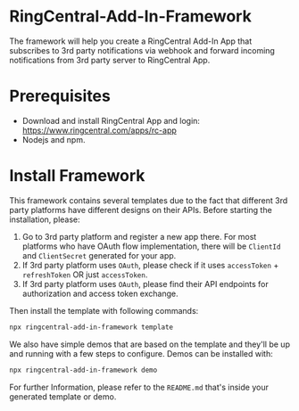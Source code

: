 # RingCentral-Add-In-Framework

The framework will help you create a RingCentral Add-In App that subscribes to 3rd party notifications via webhook and forward incoming notifications from 3rd party server to RingCentral App.

# Prerequisites

- Download and install RingCentral App and login: https://www.ringcentral.com/apps/rc-app
- Nodejs and npm.

# Install Framework

This framework contains several templates due to the fact that different 3rd party platforms have different designs on their APIs. Before starting the installation, please:
1. Go to 3rd party platform and register a new app there. For most platforms who have OAuth flow implementation, there will be `ClientId` and `ClientSecret` generated for your app.
2. If 3rd party platform uses `OAuth`, please check if it uses `accessToken` + `refreshToken` OR just `accessToken`.
3. If 3rd party platform uses `OAuth`, please find their API endpoints for authorization and access token exchange.

Then install the template with following commands:

```bash
npx ringcentral-add-in-framework template
```

We also have simple demos that are based on the template and they'll be up and running with a few steps to configure. Demos can be installed with:

```bash
npx ringcentral-add-in-framework demo
```

For further Information, please refer to the `README.md` that's inside your generated template or demo.